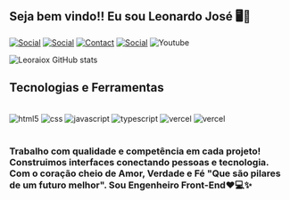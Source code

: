 
## Seja bem vindo!! Eu sou Leonardo José 🖥️📇

[![Social](https://img.shields.io/badge/Facebook-1877F2?style=for-the-badge&logo=facebook&logoColor=white)](https://www.facebook.com/leonardo.candido.902/)
[![Social](https://img.shields.io/badge/GitHub-100000?style=for-the-badge&logo=github&logoColor=white)](https://github.com/Leoraiox)
[![Contact](https://img.shields.io/badge/WhatsApp-25D366?style=for-the-badge&logo=whatsapp&logoColor=white)]()
[![Social](https://img.shields.io/badge/Instagram-E4405F?style=for-the-badge&logo=instagram&logoColor=white)](https://www.facebook.com/leonardo.candido.902/)
![Youtube](https://img.shields.io/badge/YouTube-FF0000?style=for-the-badge&logo=youtube&logoColor=white)

![Leoraiox GitHub stats](https://github-readme-stats.vercel.app/api?username=LEONARDOJOSE&show_icons=true&theme=gruvbox)

## Tecnologias e Ferramentas
<div style="display: inline_"><br>
<img alig="center" alt="html5" src="https://img.shields.io/badge/HTML5-E34F26?style=for-the-badge&logo=html5&logoColor=white"/>
<img alig="center" alt="css" src="https://img.shields.io/badge/CSS-239120?&style=for-the-badge&logo=css3&logoColor=white"/>
<img alig="center" alt="javascript" src="https://img.shields.io/badge/JavaScript-F7DF1E?style=for-the-badge&logo=javascript&logoColor=black"/>
<img alig="center" alt="typescript" src="https://img.shields.io/badge/TypeScript-007ACC?style=for-the-badge&logo=typescript&logoColor=white"/>
<img alig="center" alt="vercel" src="https://img.shields.io/badge/Vercel-000000?style=for-the-badge&logo=vercel&logoColor=white"/>
<img alig="center" alt="vercel" src="https://img.shields.io/badge/Bootstrap-563D7C?style=for-the-badge&logo=bootstrap&logoColor=white"/>

</div>
<br/>

### Trabalho com qualidade e competência em cada projeto! Construimos interfaces conectando pessoas e tecnologia. Com o coração cheio de Amor, Verdade e Fé "Que são pilares de um futuro melhor". Sou Engenheiro Front-End❤️💻✨
